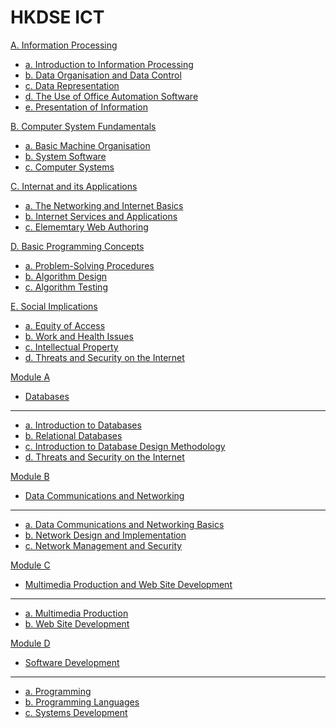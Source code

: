 # HKDSE ICT

[A. Information Processing]()

  * [a. Introduction to Information Processing](core_a_a.md)
  * [b. Data Organisation and Data Control](core_a_b.md)
  * [c. Data Representation](core_a_c.md)
  * [d. The Use of Office Automation Software](core_a_d.md)
  * [e. Presentation of Information](core_a_e.md)

[B. Computer System Fundamentals]()

  * [a. Basic Machine Organisation](core_b_a.md)
  * [b. System Software](core_b_b.md)
  * [c. Computer Systems](core_b_c.md)

[C. Internat and its Applications]()

  * [a. The Networking and Internet Basics](core_c_a.md)
  * [b. Internet Services and Applications](core_c_b.md)
  * [c. Elememtary Web Authoring](core_c_c.md)

[D. Basic Programming Concepts]()

  * [a. Problem-Solving Procedures](core_d_a.md)
  * [b. Algorithm Design](core_d_b.md)
  * [c. Algorithm Testing](core_d_c.md)

[E. Social Implications]()

  * [a. Equity of Access](core_e_a.md)
  * [b. Work and Health Issues](core_e_b.md)
  * [c. Intellectual Property](core_e_c.md)
  * [d. Threats and Security on the Internet](core_e_d.md)

[Module A]()

  * [Databases]()
  - - - -
  * [a. Introduction to Databases](eleA_a.md)
  * [b. Relational Databases](eleA_b.md)
  * [c. Introduction to Database Design Methodology](eleA_c.md)
  * [d. Threats and Security on the Internet](eleA_d.md)

[Module B]()

  * [Data Communications and Networking]()
  - - - -
  * [a. Data Communications and Networking Basics](eleB_a.md)
  * [b. Network Design and Implementation](eleB_b.md)
  * [c. Network Management and Security](eleB_c.md)

[Module C]()

  * [Multimedia Production and Web Site Development]()
  - - - - 
  * [a. Multimedia Production](eleC_a.md)
  * [b. Web Site Development](eleC_b.md)

[Module D]()

  * [Software Development]()
  - - - - 
  * [a. Programming](eleD_a.md)
  * [b. Programming Languages](eleD_b.md)
  * [c. Systems Development](eleD_c.md)

